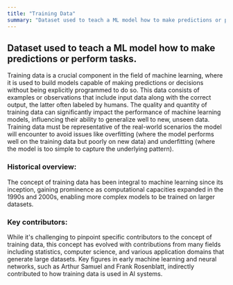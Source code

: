 ```yaml
---
title: "Training Data"
summary: "Dataset used to teach a ML model how to make predictions or perform tasks."
---
```


## Dataset used to teach a ML model how to make predictions or perform tasks.

Training data is a crucial component in the field of machine learning, where it is used to build models capable of making predictions or decisions without being explicitly programmed to do so. This data consists of examples or observations that include input data along with the correct output, the latter often labeled by humans. The quality and quantity of training data can significantly impact the performance of machine learning models, influencing their ability to generalize well to new, unseen data. Training data must be representative of the real-world scenarios the model will encounter to avoid issues like overfitting (where the model performs well on the training data but poorly on new data) and underfitting (where the model is too simple to capture the underlying pattern).

### Historical overview:

The concept of training data has been integral to machine learning since its inception, gaining prominence as computational capacities expanded in the 1990s and 2000s, enabling more complex models to be trained on larger datasets.

### Key contributors:

While it's challenging to pinpoint specific contributors to the concept of training data, this concept has evolved with contributions from many fields including statistics, computer science, and various application domains that generate large datasets. Key figures in early machine learning and neural networks, such as Arthur Samuel and Frank Rosenblatt, indirectly contributed to how training data is used in AI systems.

